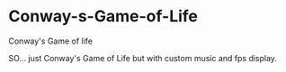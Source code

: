 # Conway-s-Game-of-Life
Conway's Game of life

SO... just Conway's Game of Life but with custom music and fps display.
